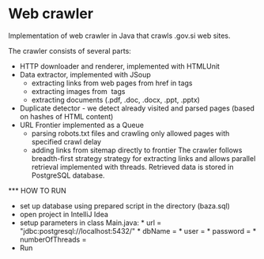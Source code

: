 # Web crawler 

Implementation of web crawler in Java that crawls .gov.si web sites. 

The crawler consists of several parts:
- HTTP downloader and renderer, implemented with HTMLUnit
- Data extractor, implemented with JSoup
	- extracting links from web pages from href in <a></a> tags
	- extracting images from <img /> tags
	- extracting documents (.pdf, .doc, .docx, .ppt, .pptx)
- Duplicate detector - we detect already visited and parsed pages (based on hashes of HTML content) 
- URL Frontier implemented as a Queue
	- parsing robots.txt files and crawling only allowed pages with specified crawl delay
	- adding links from sitemap directly to frontier
The crawler follows breadth-first strategy strategy for extracting links and allows parallel retrieval implemented with threads. 
Retrieved data is stored in PostgreSQL database.

*** HOW TO RUN

- set up database using prepared script in the directory (baza.sql)
- open project in IntelliJ Idea
- setup parameters in class Main.java:
		* url = "jdbc:postgresql://localhost:5432/"
        * dbName = <DBname>
        * user = <PostgreSQLuser>
		* password = <PostgreSQLpassword>
    	* numberOfThreads = <wantedNumberOfThreads>
- Run